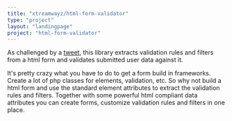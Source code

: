 ```yaml
---
title: "xtreamwayz/html-form-validator"
type: "project"
layout: "landingpage"
project: "html-form-validator"
---
```


As challenged by a [tweet](https://twitter.com/Ocramius/status/680817040429592576), this library extracts validation
rules and filters from a html form and validates submitted user data against it.

It's pretty crazy what you have to do to get a form build in frameworks. Create a lot of php classes for elements,
validation, etc. So why not build a html form and use the standard element attributes to extract the validation rules
and filters. Together with some powerful html compliant data attributes you can create forms, customize validation
rules and filters in one place.
